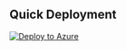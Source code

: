 ## Quick Deployment

[![Deploy to Azure](https://aka.ms/deploytoazurebutton)](https%3A%2F%2Fraw.githubusercontent.com%2FRakeshPrasad21%2FSOC%2Fmain%2FDeploy%2Fazuredeploy.json/createUIDefinitionUri/https%3A%2F%2Fraw.githubusercontent.com%2FRakeshPrasad21%2FSOC%2Fmain%2FDeploy%2FcreateUiDefinition.json)
